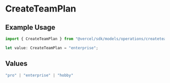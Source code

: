 # CreateTeamPlan

## Example Usage

```typescript
import { CreateTeamPlan } from "@vercel/sdk/models/operations/createteam.js";

let value: CreateTeamPlan = "enterprise";
```

## Values

```typescript
"pro" | "enterprise" | "hobby"
```
